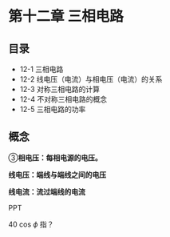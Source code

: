 # 第十二章 三相电路

## 目录

- 12-1 三相电路
- 12-2 线电压（电流）与相电压（电流）的关系
- 12-3 对称三相电路的计算
- 12-4 不对称三相电路的概念
- 12-5 三相电路的功率

## 概念

③**相电压：每相电源的电压。**

**线电压：端线与端线之间的电压**

**线电流：流过端线的电流**



PPT

40 cos $\phi$ 指？

